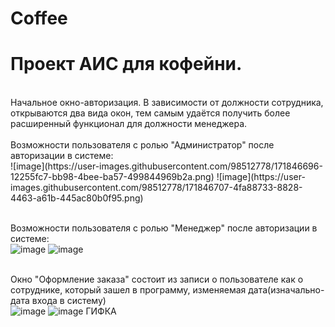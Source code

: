 # Coffee

<h1>Проект АИС для кофейни.</h1>
<br>Начальное окно-авторизация. В зависимости от должности сотрудника, открываются два вида окон, тем самым удаётся получить более расширенный функционал для должности менеджера.<br>
<br>Возможности пользователя с ролью "Администратор" после авторизации в системе:<br>
![image](https://user-images.githubusercontent.com/98512778/171846696-12255fc7-bb98-4bee-ba57-499844969b2a.png)
![image](https://user-images.githubusercontent.com/98512778/171846707-4fa88733-8828-4463-a61b-445ac80b0f95.png)

<br>Возможности пользователя с ролью "Менеджер" после авторизации в системе:<br>
![image](https://user-images.githubusercontent.com/98512778/171846970-974592d2-9e34-4af7-aeb5-2a7fa449bd11.png)
![image](https://user-images.githubusercontent.com/98512778/171846940-7c11fbc4-99d7-47fb-adda-451516f63804.png)


<br> Окно "Оформление заказа" состоит из записи о пользователе как о сотруднике, который зашел в программу, изменяемая дата(изначально-дата входа в систему)<br>
![image](https://user-images.githubusercontent.com/98512778/171847206-78ec96c5-18c4-45e6-8a9b-d5b24b6216d3.png)
![image](https://user-images.githubusercontent.com/98512778/171847433-d1c7e9c3-acf6-4f7b-9481-d3df8bb323d7.png)
ГИФКА

<br><br>
<br><br>
<br><br>
<br><br>
<br><br>
<br><br>
<br><br>
<br><br>
<br><br>
<br><br>
<br><br>
<br><br>
<br><br>
<br><br>
<br><br>
<br><br>
<br><br>

